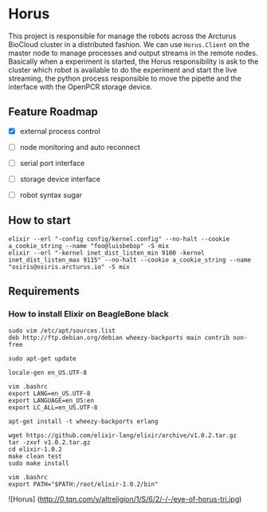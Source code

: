 Horus
=====

This project is responsible for manage the robots across the Arcturus BioCloud cluster in a distributed fashion.
We can use `Horus.Client` on the master node to manage processes and output streams in the remote nodes.
Basically when a experiment is started, the Horus responsibility is ask to the cluster which robot is available to do the experiment and start the live streaming, the python process responsible to move the pipette and the interface with the OpenPCR storage device.


## Feature Roadmap

  - [x] external process control
  - [ ] node monitoring and auto reconnect
  - [ ] serial port interface
  - [ ] storage device interface
  - [ ] robot syntax sugar
  

## How to start
    
    elixir --erl "-config config/kernel.config" --no-halt --cookie a_cookie_string --name "foo@luisbebop" -S mix
    elixir --erl "-kernel inet_dist_listen_min 9100 -kernel inet_dist_listen_max 9115" --no-halt --cookie a_cookie_string --name "osiris@osiris.arcturus.io" -S mix
  

## Requirements

### How to install Elixir on BeagleBone black
    
    sudo vim /etc/apt/sources.list
    deb http://ftp.debian.org/debian wheezy-backports main contrib non-free

    sudo apt-get update

    locale-gen en_US.UTF-8

    vim .bashrc
    export LANG=en_US.UTF-8
    export LANGUAGE=en_US:en
    export LC_ALL=en_US.UTF-8

    apt-get install -t wheezy-backports erlang

    wget https://github.com/elixir-lang/elixir/archive/v1.0.2.tar.gz
    tar -zxvf v1.0.2.tar.gz
    cd elixir-1.0.2
    make clean test
    sudo make install

    vim .bashrc
    export PATH="$PATH:/root/elixir-1.0.2/bin"
    
![Horus] (http://0.tqn.com/y/altreligion/1/S/6/2/-/-/eye-of-horus-tri.jpg)
    
